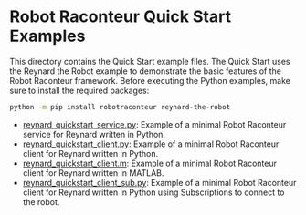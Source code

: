 # Robot Raconteur Quick Start Examples

This directory contains the Quick Start example files. The Quick Start uses the Reynard the Robot
example to demonstrate the basic features of the Robot Raconteur framework. Before executing the Python
examples, make sure to install the required packages:

```bash
python -m pip install robotraconteur reynard-the-robot
```

- [reynard_quickstart_service.py](reynard_quickstart_service.py): Example of a minimal Robot Raconteur service for
  Reynard written in Python.
- [reynard_quickstart_client.py](reynard_quickstart_client.py): Example of a minimal Robot Raconteur client for
  Reynard written in Python.
- [reynard_quickstart_client.m](reynard_quickstart_client.m): Example of a minimal Robot Raconteur client for
  Reynard written in MATLAB.
- [reynard_quickstart_client_sub.py](reynard_quickstart_client_sub.py): Example of a minimal Robot Raconteur client for
  Reynard written in Python using Subscriptions to connect to the robot.
